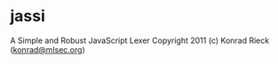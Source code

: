 jassi
=====

A Simple and Robust JavaScript Lexer
Copyright 2011 (c) Konrad Rieck (konrad@mlsec.org)

